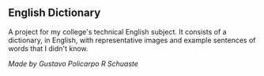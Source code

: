 ## English Dictionary

A project for my college's technical English subject. It consists of a dictionary, in English, with representative images and example sentences of words that I didn't know.

*Made by Gustavo Policarpo R Schuaste*